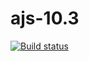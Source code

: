 # ajs-10.3

[![Build status](https://ci.appveyor.com/api/projects/status/wevbhl9jvy8d2ykk?svg=true)](https://ci.appveyor.com/project/i-hit/ajs-10-3)


